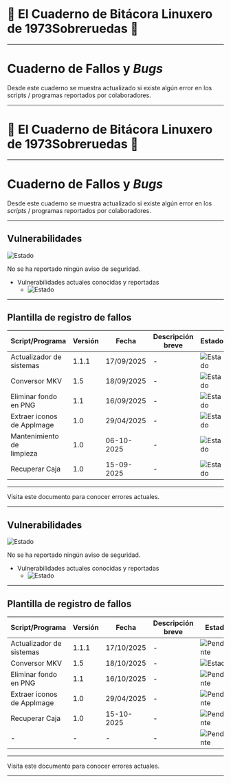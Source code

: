 # 🐧 El Cuaderno de Bitácora Linuxero de 1973Sobreruedas 🐧

---

# Cuaderno de Fallos y *Bugs*

Desde este cuaderno se muestra actualizado si existe algún error en los scripts / programas reportados por colaboradores.

---
# 🐧 El Cuaderno de Bitácora Linuxero de 1973Sobreruedas 🐧

---

# Cuaderno de Fallos y *Bugs*

Desde este cuaderno se muestra actualizado si existe algún error en los *scripts* / programas reportados por colaboradores.

---

## Vulnerabilidades

![Estado](https://img.shields.io/badge/Vulnerabilidades-✅%20Estable-forestgreen?style=plastic)

No se ha reportado ningún aviso de seguridad.

* Vulnerabilidades actuales conocidas y reportadas
    * ![Estado](https://img.shields.io/badge/Errores-0-forestgreen?style=plastic)
    
---

## Plantilla de registro de fallos

| Script/Programa | Versión | Fecha      | Descripción breve | Estado |
|-----------------|---------|------------|-------------------|--------|
| Actualizador de<br>sistemas | 1.1.1 | 17/09/2025 | -      | ![Estado](https://img.shields.io/badge/Estado-Correcto-forestgreen?style=plastic) |
| Conversor MKV   | 1.5     | 18/09/2025 | -                 | ![Estado](https://img.shields.io/badge/Estado-Correcto-forestgreen?style=plastic) |
| Eliminar fondo<br> en PNG | 1.1 | 16/09/2025 | -           | ![Estado](https://img.shields.io/badge/Estado-Correcto-forestgreen?style=plastic) |
| Extraer iconos<br>de AppImage | 1.0 | 29/04/2025 | -       | ![Estado](https://img.shields.io/badge/Estado-Correcto-forestgreen?style=plastic) |
| Mantenimiento de<br>limpieza | 1.0 | 06-10-2025  | -                 | ![Estado](https://img.shields.io/badge/Estado-Correcto-forestgreen?style=plastic) |
| Recuperar Caja  | 1.0    | 15-09-2025  | -                 | ![Estado](https://img.shields.io/badge/Estado-Correcto-forestgreen?style=plastic) |

---

Visita este documento para conocer errores actuales.

---

## Vulnerabilidades

![Estado](https://img.shields.io/badge/Vulnerabilidades-✅%20Estable-forestgreen?style=plastic)

No se ha reportado ningún aviso de seguridad.

* Vulnerabilidades actuales conocidas y reportadas
    * ![Estado](https://img.shields.io/badge/Errores-0-forestgreen?style=plastic)
    
---

## Plantilla de registro de fallos

<!--Fecha DD/MM/AAAA-->  
<!--Script/Programa afectado: nombre_script-->  
<!--Estado: [Pendiente / En corrección / Corregido en vX.X]-->

| Script/Programa | Versión | Fecha      | Descripción breve | Estado |
|-----------------|---------|------------|-------------------|--------|
| Actualizador de<br> sistemas | 1.1.1 | 17/10/2025 | -      | ![Pendiente](https://img.shields.io/badge/Estado-Correcto-forestgreen?style=plastic) |
| Conversor MKV   | 1.5     | 18/10/2025 | -                 | ![Estado](https://img.shields.io/badge/Estado-Correcto-forestgreen?style=plastic) |
| Eliminar fondo<br> en PNG | 1.1 | 16/10/2025 | -           | ![Pendiente](https://img.shields.io/badge/Estado-Correcto-forestgreen?style=plastic) |
| Extraer iconos<br>de AppImage | 1.0 | 29/04/2025 | -       | ![Pendiente](https://img.shields.io/badge/Estado-Correcto-forestgreen?style=plastic) |
| Recuperar Caja  | 1.0    | 15-10-2025  | -                 | ![Pendiente](https://img.shields.io/badge/Estado-Correcto-forestgreen?style=plastic)      |
| -               | -      | -           | -                 | ![Pendiente](https://img.shields.io/badge/Estado-Correcto-forestgreen?style=plastic) |

<!--| Fecha      | Script/Programa      | Versión | Descripción breve                        | Estado       |
|------------|----------------------|---------|------------------------------------------|--------------|
| 27/09/2025 | conversor-mkv.sh     | 1.5     | Error: se corta la cola de<br>conversión | Pendiente    |-->

---

Visita este documento para conocer errores actuales.

---
